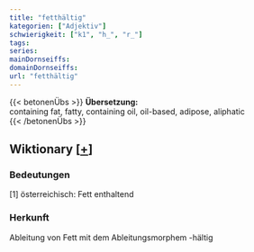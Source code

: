 ```yaml
---
title: "fetthältig"
kategorien: ["Adjektiv"]
schwierigkeit: ["k1", "h_", "r_"]
tags:
series:
mainDornseiffs:
domainDornseiffs:
url: "fetthältig"
---
```


{{< betonenÜbs >}}
**Übersetzung:**  
containing fat, fatty, containing oil, oil-based, adipose, aliphatic  
{{< /betonenÜbs >}}

## Wiktionary [[+](https://de.wiktionary.org/wiki/fetthältig)]

### Bedeutungen
[1] österreichisch: Fett enthaltend  

### Herkunft
Ableitung von Fett mit dem Ableitungsmorphem -hältig  


